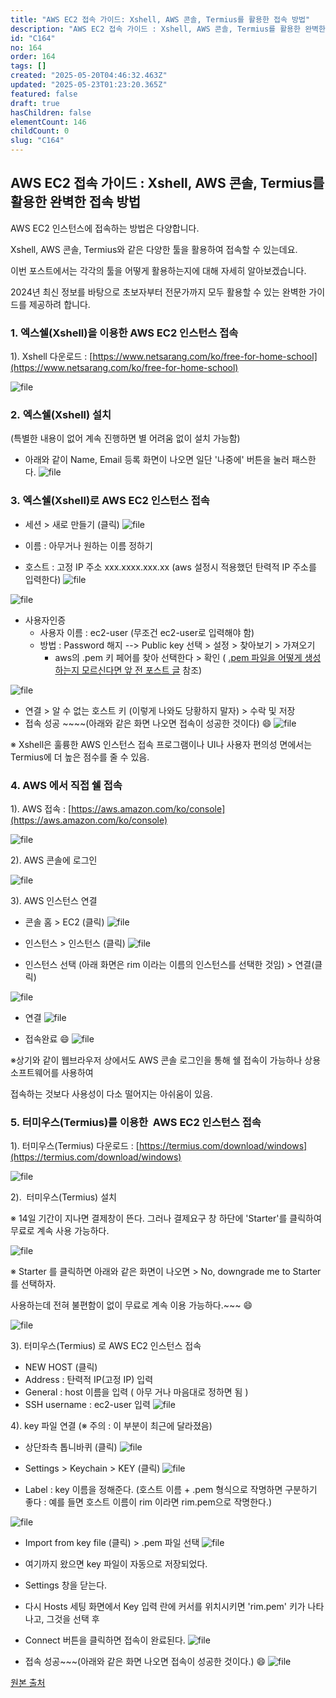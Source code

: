 ```yaml
---
title: "AWS EC2 접속 가이드: Xshell, AWS 콘솔, Termius를 활용한 접속 방법"
description: "AWS EC2 접속 가이드 : Xshell, AWS 콘솔, Termius를 활용한 완벽한 접속 방법    AWS EC2 인스턴스에 접속하는 방법은 다양합니다.   Xshell, AWS 콘솔, Termius와 같은 다양한 툴을 활용하여 접속할 수 있는데요.  이번..."
id: "C164"
no: 164
order: 164
tags: []
created: "2025-05-20T04:46:32.463Z"
updated: "2025-05-23T01:23:20.365Z"
featured: false
draft: true
hasChildren: false
elementCount: 146
childCount: 0
slug: "C164"
---
```


## AWS EC2 접속 가이드 : Xshell, AWS 콘솔, Termius를 활용한 완벽한 접속 방법



AWS EC2 인스턴스에 접속하는 방법은 다양합니다. 

Xshell, AWS 콘솔, Termius와 같은 다양한 툴을 활용하여 접속할 수 있는데요.

이번 포스트에서는 각각의 툴을 어떻게 활용하는지에 대해 자세히 알아보겠습니다.

2024년 최신 정보를 바탕으로 초보자부터 전문가까지  모두 활용할 수 있는 완벽한 가이드를 제공하려 합니다.



### 1. 엑스쉘(Xshell)을  이용한 AWS EC2 인스턴스 접속



1). Xshell 다운로드 : [https://www.netsarang.com/ko/free-for-home-school](https://www.netsarang.com/ko/free-for-home-school)

![file](/images/29b5aa5ad55b28837a32bdad5b34f48e.jpg)



### 2. 엑스쉘(Xshell) 설치 



(특별한 내용이 없어 계속 진행하면 별 어려움 없이 설치 가능함)

- 아래와 같이 Name, Email 등록 화면이 나오면 일단 '나중에' 버튼을 눌러 패스한다.
![file](/images/e770281e7823aa1f49e557f8b183dadc.jpg)



### 3. 엑스쉘(Xshell)로 AWS EC2 인스턴스 접속

- 세션 > 새로 만들기 (클릭)
![file](/images/ca805926adb8d43d00ce21874a550db7.jpg)



- 이름 : 아무거나 원하는 이름 정하기 
- 호스트 : 고정 IP 주소 xxx.xxxx.xxx.xx (aws 설정시 적용했던 탄력적 IP 주소를 입력한다)
![file](/images/15cb013dd71acf5ac68722cae847eade.jpg)



![file](/images/f311059ca0d29611e3f9da46a92b5c79.jpg)



- 사용자인증
  - 사용자 이름 : ec2-user (무조건 ec2-user로 입력해야 함)
  - 방법 : Password 해지 --> Public key 선택 > 설정 > 찾아보기 > 가져오기
    - aws의 .pem 키 페어를 찾아 선택한다 > 확인
( [.pem 파일을 어떻게 생성하는지 모르신다면 앞 전 포스트 글](https://box.eureka.codes/C163) 참조)

![file](/images/7b8bfff40d52631409ead41bc97391b7.jpg)



- 연결 > 알 수 없는 호스트 키 (이렇게 나와도 당황하지 말자) > 수락 및 저장
- 접속 성공 ~~~~(아래와 같은 화면 나오면 접속이 성공한 것이다) 😄
![file](/images/5340a2917278c1ca1097367d8d13cc3c.jpg)

※ Xshell은 훌륭한 AWS 인스턴스 접속 프로그램이나 UI나 사용자 편의성 면에서는 Termius에 더 높은 점수를 줄 수 있음.



### 4. AWS 에서 직접 쉘 접속



1). AWS 접속 : [https://aws.amazon.com/ko/console](https://aws.amazon.com/ko/console)

![file](/images/bae15bb2d3a2ff1b783e8b4107a76d96.jpg)



2). AWS 콘솔에 로그인 

![file](/images/b38bc5f2bddb854dc54e519877931463.jpg)



3). AWS 인스턴스 연결

- 콘솔 홈 > EC2 (클릭)
![file](/images/bfba659f036122374ce63a3d45287fd4.jpg)



- 인스턴스 > 인스턴스 (클릭)
![file](/images/fcf5609d33416c718b8684e2b9233c7f.jpg)



- 인스턴스 선택
(아래 화면은 rim 이라는 이름의 인스턴스를 선택한 것임) > 연결(클릭)

![file](/images/d713e314557a497edd011830201b2225.jpg)



- 연결
![file](/images/f3363cbf93e93b20c68d0995c49e15ac.jpg)



- 접속완료  😄
![file](/images/7f9118fa406906cf6d156db275ba6c3b.jpg)

※상기와 같이 웹브라우저 상에서도 AWS 콘솔 로그인을 통해 쉘 접속이 가능하나 상용 소프트웨어를 사용하여

   접속하는 것보다 사용성이 다소 떨어지는 아쉬움이 있음.



### 5. 터미우스(Termius)를 이용한  AWS EC2 인스턴스 접속



1). 터미우스(Termius) 다운로드 : [https://termius.com/download/windows](https://termius.com/download/windows)

![file](/images/9bdcd02e9dbcb8006329665d39273158.jpg)



2).  터미우스(Termius) 설치

※ 14일 기간이 지나면 결제창이 뜬다. 그러나 결제요구 창 하단에 'Starter'를 클릭하여 무료로 계속 사용 가능하다.

![file](/images/c808cf017e9f854f612c9acf3897ea2b.jpg)

※ Starter 를 클릭하면 아래와 같은 화면이 나오면 > No, downgrade me to Starter를 선택하자.

   사용하는데 전혀 불편함이 없이 무료로 계속 이용 가능하다.~~~ 😄

![file](/images/26100f681ac561490fb1344434cc8bef.jpg)



3). 터미우스(Termius) 로 AWS EC2 인스턴스 접속

- NEW HOST (클릭)
- Address : 탄력적 IP(고정 IP) 입력
- General : host 이름을 입력 ( 아무 거나 마음대로 정하면 됨 )
- SSH username : ec2-user 입력
![file](/images/214a0810b7dc0d7feca9d5bed38684be.jpg)



4). key 파일 연결 (※ 주의 : 이 부분이 최근에 달라졌음)

- 상단좌측 톱니바퀴 (클릭)
![file](/images/ceb2c4e077e348b641556aa1add9149e.jpg)



- Settings > Keychain > KEY (클릭)
![file](/images/7431eef98ae582a075fba3fb90028364.jpg)



- Label : key 이름을 정해준다.
(호스트 이름 + .pem 형식으로 작명하면 구분하기 좋다 : 예를 들면 호스트 이름이 rim 이라면 rim.pem으로 작명한다.)

![file](/images/96e33a854d5256bc73430859d57df0db.jpg)



- Import from key file (클릭) > .pem 파일 선택
![file](/images/f8a6aae3c92f8c90f891cd5ce2fd48a8.jpg)



- 여기까지 왔으면 key 파일이 자동으로 저장되었다.
- Settings 창을 닫는다.


- 다시 Hosts 세팅 화면에서 Key 입력 란에 커서를 위치시키면 'rim.pem' 키가 나타나고, 그것을 선택 후 
- Connect 버튼을 클릭하면 접속이 완료된다. 
![file](/images/5a4010e4ac837e4f884d21a6acadfb9a.jpg)



- 접속 성공~~~(아래와 같은 화면 나오면 접속이 성공한 것이다.) 😄
![file](/images/ed6106e660944e5b06dc7da7b0f15d28.jpg)



[원본 출처](https://nowbatel.tistory.com/entry/AWS-EC2-%EC%9D%B8%EC%8A%A4%ED%84%B4%EC%8A%A4%EB%A1%9C%EC%9D%98-%EC%89%98-%EC%A0%91%EC%86%8DEC2-Instance-Connect-%ED%99%9C%EC%9A%A9-%EA%B0%80%EC%9D%B4%EB%93%9C)





[](https://nowbatel.tistory.com/entry/AWS-EC2-%EC%9D%B8%EC%8A%A4%ED%84%B4%EC%8A%A4%EB%A1%9C%EC%9D%98-%EC%89%98-%EC%A0%91%EC%86%8DEC2-Instance-Connect-%ED%99%9C%EC%9A%A9-%EA%B0%80%EC%9D%B4%EB%93%9C)
